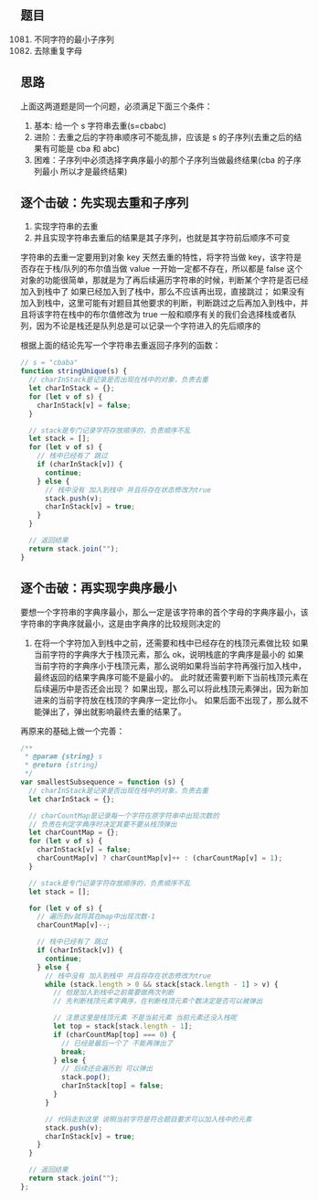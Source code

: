 ## 题目

1081. 不同字符的最小子序列
1082. 去除重复字母

## 思路

上面这两道题是同一个问题，必须满足下面三个条件：

1. 基本: 给一个 s 字符串去重(s=cbabc)
2. 进阶：去重之后的字符串顺序可不能乱排，应该是 s 的子序列(去重之后的结果有可能是 cba 和 abc)
3. 困难：子序列中必须选择字典序最小的那个子序列当做最终结果(cba 的子序列最小 所以才是最终结果)

## 逐个击破：先实现去重和子序列

1. 实现字符串的去重
2. 并且实现字符串去重后的结果是其子序列，也就是其字符前后顺序不可变

字符串的去重一定要用到对象 key 天然去重的特性，将字符当做 key，该字符是否存在于栈/队列的布尔值当做 value
一开始一定都不存在，所以都是 false
这个对象的功能很简单，那就是为了再后续遍历字符串的时候，判断某个字符是否已经加入到栈中了
如果已经加入到了栈中，那么不应该再出现，直接跳过；
如果没有加入到栈中，这里可能有对题目其他要求的判断，判断跳过之后再加入到栈中，并且将该字符在栈中的布尔值修改为 true
一般和顺序有关的我们会选择栈或者队列，因为不论是栈还是队列总是可以记录一个字符进入的先后顺序的

根据上面的结论先写一个字符串去重返回子序列的函数：

```js
// s = "cbaba"
function stringUnique(s) {
  // charInStack是记录是否出现在栈中的对象，负责去重
  let charInStack = {};
  for (let v of s) {
    charInStack[v] = false;
  }

  // stack是专门记录字符存放顺序的，负责顺序不乱
  let stack = [];
  for (let v of s) {
    // 栈中已经有了 跳过
    if (charInStack[v]) {
      continue;
    } else {
      // 栈中没有 加入到栈中 并且将存在状态修改为true
      stack.push(v);
      charInStack[v] = true;
    }
  }

  // 返回结果
  return stack.join("");
}
```

## 逐个击破：再实现字典序最小

要想一个字符串的字典序最小，那么一定是该字符串的首个字母的字典序最小，该字符串的字典序就最小，这是由字典序的比较规则决定的

1. 在将一个字符加入到栈中之前，还需要和栈中已经存在的栈顶元素做比较
   如果当前字符的字典序大于栈顶元素，那么 ok，说明栈底的字典序是最小的
   如果当前字符的字典序小于栈顶元素，那么说明如果将当前字符再强行加入栈中，最终返回的结果字典序可能不是最小的。
   此时就还需要判断下当前栈顶元素在后续遍历中是否还会出现？
   如果出现，那么可以将此栈顶元素弹出，因为新加进来的当前字符放在栈顶的字典序一定比你小。
   如果后面不出现了，那么就不能弹出了，弹出就影响最终去重的结果了。

再原来的基础上做一个完善：

```js
/**
 * @param {string} s
 * @return {string}
 */
var smallestSubsequence = function (s) {
  // charInStack是记录是否出现在栈中的对象，负责去重
  let charInStack = {};

  // charCountMap是记录每一个字符在原字符串中出现次数的
  // 负责在判定字典序时决定其要不要从栈顶弹出
  let charCountMap = {};
  for (let v of s) {
    charInStack[v] = false;
    charCountMap[v] ? charCountMap[v]++ : (charCountMap[v] = 1);
  }

  // stack是专门记录字符存放顺序的，负责顺序不乱
  let stack = [];

  for (let v of s) {
    // 遍历到v就将其在map中出现次数-1
    charCountMap[v]--;

    // 栈中已经有了 跳过
    if (charInStack[v]) {
      continue;
    } else {
      // 栈中没有 加入到栈中 并且将存在状态修改为true
      while (stack.length > 0 && stack[stack.length - 1] > v) {
        // 但是加入到栈中之前需要做两次判断
        // 先判断栈顶元素字典序，在判断栈顶元素个数决定是否可以被弹出

        // 注意这里是栈顶元素 不是当前元素 当前元素还没入栈呢
        let top = stack[stack.length - 1];
        if (charCountMap[top] === 0) {
          // 已经是最后一个了 不能再弹出了
          break;
        } else {
          // 后续还会遍历到 可以弹出
          stack.pop();
          charInStack[top] = false;
        }
      }

      // 代码走到这里 说明当前字符是符合题目要求可以加入栈中的元素
      stack.push(v);
      charInStack[v] = true;
    }
  }

  // 返回结果
  return stack.join("");
};
```
